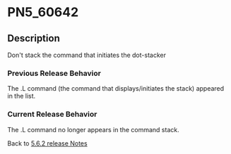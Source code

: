 # PN5_60642

<PageHeader />

## Description

Don't stack the command that initiates the dot-stacker

### Previous Release Behavior

The .L command (the command that displays/initiates the stack) appeared in the list.

### Current Release Behavior

The .L command no longer appears in the command stack.

Back to [5.6.2 release Notes](./../README.md)
